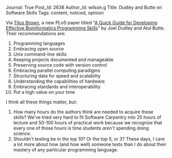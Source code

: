 Journal: True
Post_Id: 2638
Author_Id: wilson.g
Title: Dudley and Butte on Software Skills
Tags: content, noticed, opinion

<p>Via <a href="http://ivory.idyll.org/blog">Titus Brown</a>, a new PLoS paper titled "<a href="http://dx.plos.org/10.1371/journal.pcbi.1000589">A Quick Guide for Developing Effective Bioinformatics Programming Skills</a>" by Joel Dudley and Atul Butte. Their recommendations are:</p>
<ol>
<li>Programming languages</li>
<li>Embracing open source</li>
<li>Unix command-line skills</li>
<li>Keeping projects documented and manageable</li>
<li>Preserving source code with version control</li>
<li>Embracing parallel computing paradigms</li>
<li>Structuring data for speed and scalability</li>
<li>Understanding the capabilities of hardware</li>
<li>Embracing standards and interoperability</li>
<li>Put a high value on your time</li>
</ol>
<p>I think all these things matter, but:</p>
<ol>
<li>How many hours do the authors think are needed to acquire these skills? We've tried very hard to fit Software Carpentry into 25 hours of lecture and 50-100 hours of practical work because we recognize that every one of those hours is time students <em>aren't</em> spending doing science.</li>
<li>Shouldn't testing be in the top 10? Or the top 5, or 3? These days, I care a lot more about how (and how well) someone tests than I do about their mastery of any particular programming language.</li>
</ol>

